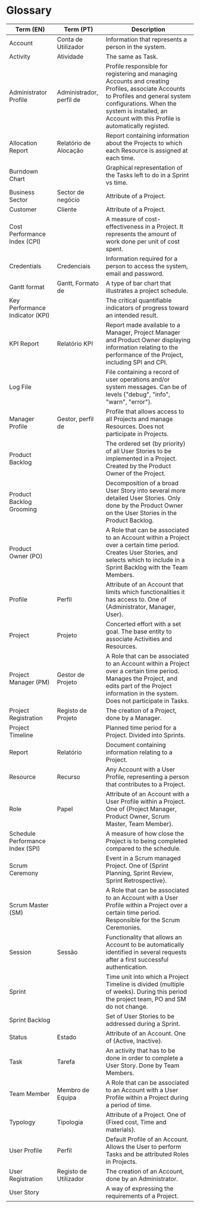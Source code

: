 # Glossary
| Term (EN)                        | Term (PT)                | Description                                                                                                                                                                                                                              |
|----------------------------------|--------------------------|------------------------------------------------------------------------------------------------------------------------------------------------------------------------------------------------------------------------------------------|
| Account                          | Conta de Utilizador      | Information that represents a person in the system.                                                                                                                                                                                      |                                                                                                                                                                                                                                                                                  |
| Activity                         | Atividade                | The same as Task.                                                                                                                                                                                                                        |
| Administrator Profile            | Administrador, perfil de | Profile responsible for registering and managing Accounts and creating Profiles, associate Accounts to Profiles and general system configurations. When the system is installed, an Account with this Profile is automatically registed. |
| Allocation Report                | Relatório de Alocação    | Report containing information about the Projects to which each Resource is assigned at each time.                                                                                                                                        |
| Burndown Chart                   |                          | Graphical representation of the Tasks left to do in a Sprint vs time.                                                                                                                                                                    |
| Business Sector                  | Sector de negócio        | Attribute of a Project.                                                                                                                                                                                                                  |
| Customer                         | Cliente                  | Attribute of a Project.                                                                                                                                                                                                                  |
| Cost Performance Index (CPI)     |                          | A measure of cost-effectiveness in a Project. It represents the amount of work done per unit of cost spent.                                                                                                                              |                                                                                                                                                                                                                                                                    |
| Credentials                      | Credenciais              | Information required for a person to access the system,  email and password.                                                                                                                                                             |
| Gantt format                     | Gantt, Formato de        | A type of bar chart that illustrates a project schedule.                                                                                                                                                                                 |
| Key Performance Indicator (KPI)  |                          | The critical quantifiable indicators of progress toward an intended result.                                                                                                                                                              |
| KPI Report                       | Relatório KPI            | Report made available to a Manager, Project Manager and Product Owner displaying information relating to the performance of the Project, including SPI and CPI.                                                                          |
| Log File                         |                          | File containing a record of user operations and/or system messages. Can be of levels {"debug", "info", "warn", "error"}.                                                                                                                 |
| Manager Profile                  | Gestor, perfil de        | Profile that allows access to all Projects and manage Resources. Does not participate in Projects.                                                                                                                                       |
| Product Backlog                  |                          | The ordered set (by priority) of all User Stories to be implemented in a Project. Created by the Product Owner of the Project.                                                                                                           |
| Product Backlog Grooming         |                          | Decomposition of a broad User Story into several more detailed User Stories. Only done by the Product Owner on the User Stories in the Product Backlog.                                                                                  |
| Product Owner (PO)               |                          | A Role that can be associated to an Account within a Project over a certain time period. Creates User Stories, and selects which to include in a Sprint Backlog with the Team Members.                                                   |
| Profile                          | Perfil                   | Attribute of an Account that limits which functionalities it has access to. One of {Administrator, Manager, User}.                                                                                                                       |
| Project                          | Projeto                  | Concerted effort with a set goal. The base entity to associate Activities and Resources.                                                                                                                                                 |
| Project Manager (PM)             | Gestor de Projeto        | A Role that can be associated to an Account within a Project over a certain time period. Manages the Project, and edits part of the Project information in the system. Does not participate in Tasks.                                    |
| Project Registration             | Registo de Projeto       | The creation of a Project, done by a Manager.                                                                                                                                                                                            |
| Project Timeline                 |                          | Planned time period for a Project. Divided into Sprints.                                                                                                                                                                                 |
| Report                           | Relatório                | Document containing information relating to a Project.                                                                                                                                                                                   |
| Resource                         | Recurso                  | Any Account with a User Profile, representing a person that contributes to a Project.                                                                                                                                                    |
| Role                             | Papel                    | Attribute of an Account with a User Profile within a Project. One of {Project Manager, Product Owner, Scrum Master, Team Member}.                                                                                                        |
| Schedule Performance Index (SPI) |                          | A measure of how close the Project is to being completed compared to the schedule.                                                                                                                                                       |                          |                                                                                         |
| Scrum Ceremony                   |                          | Event in a Scrum managed Project. One of {Sprint Planning, Sprint Review, Sprint Retrospective}.                                                                                                                                         |
| Scrum Master (SM)                |                          | A Role that can be associated to an Account with a User Profile within a Project over a certain time period. Responsible for the Scrum Ceremonies.                                                                                       |
| Session                          | Sessão                   | Functionality that allows an Account to be automatically identified in several requests after a first successful authentication.                                                                                                         |
| Sprint                           |                          | Time unit into which a Project Timeline is divided (multiple of weeks). During this period the project team, PO and SM do not change.                                                                                                    |
| Sprint Backlog                   |                          | Set of User Stories to be addressed during a Sprint.                                                                                                                                                                                     |
| Status                           | Estado                   | Attribute of an Account. One of {Active, Inactive}.                                                                                                                                                                                      |
| Task                             | Tarefa                   | An activity that has to be done in order to complete a User Story. Done by Team Members.                                                                                                                                                 |
| Team Member                      | Membro de Equipa         | A Role that can be associated to an Account with a User Profile within a Project during a period of time.                                                                                                                                |
| Typology                         | Tipologia                | Attribute of a Project. One of {Fixed cost, Time and materials}.                                                                                                                                                                         |
| User Profile                     | Perfil                   | Default Profile of an Account. Allows the User to perform Tasks and be attributed Roles in Projects.                                                                                                                                     |
| User Registration                | Registo de Utilizador    | The creation of an Account, done by an Administrator.                                                                                                                                                                                    |
| User Story                       |                          | A way of expressing the requirements of a Project.                                                                                                                                                                                       |
